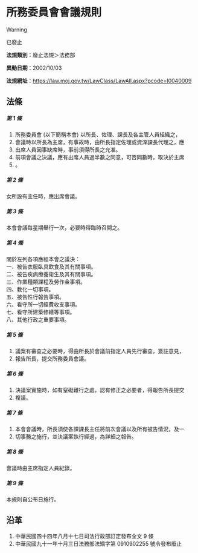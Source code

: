 # 所務委員會會議規則


> [!WARNING]
> 已廢止


**法規類別**：廢止法規＞法務部

**異動日期**：2002/10/03  

**法規網址**：https://law.moj.gov.tw/LawClass/LawAll.aspx?pcode=I0040009



## 法條
##### 第 1 條
1. 所務委員會 (以下簡稱本會) 以所長、佐理、課長及各主管人員組織之，
1. 會議時以所長為主席，有事故時，由所長指定佐理或資深課長代理之，應
1. 出席人員因事缺席時，事前須得所長之允准。
1. 前項會議之決議，應有出席人員過半數之同意，可否同數時，取決於主席
1. 。

##### 第 2 條
女所設有主任時，應出席會議。

##### 第 3 條
本會會議每星期舉行一次，必要時得臨時召開之。

##### 第 4 條
關於左列各項應經本會之議決：  
一、被告衣服臥具飲食及其有關事項。  
二、被告疾病療養衛生及其有關事項。  
三、作業種類課程及勞作金事項。  
四、教化一切事項。  
五、被告性行報告事項。  
六、看守所一切經費收支事項。  
七、看守所建築修繕等事項。  
八、其他行政之重要事項。

##### 第 5 條
1. 議案有審查之必要時，得由所長於會議前指定人員先行審查，簽註意見，
1. 報告所長，提交所務委員會議。

##### 第 6 條
1. 決議案實施時，如有窒礙難行之處，認有修正之必要者，得報告所長提交
1. 複議。

##### 第 7 條
1. 本會會議時，所長須使各課課長主任將前次會議以及所有被告情況，及一
1. 切事務之施行，並決議案執行經過，為詳細之報告。

##### 第 8 條
會議時由主席指定人員紀錄。

##### 第 9 條
本規則自公布日施行。

## 沿革
1. 中華民國四十四年八月十七日司法行政部訂定發布全文 9  條
1. 中華民國九十一年十月三日法務部法矯字第 0910902255 號令發布廢止
